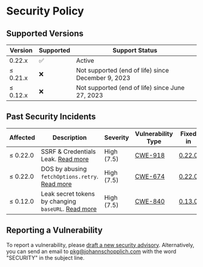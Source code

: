 # Security Policy

## Supported Versions

| Version | Supported | Support Status |
| --- | --- | --- |
| 0.22.x   | :white_check_mark: | Active |
| ≤ 0.21.x | :x: | Not supported (end of life) since December 9, 2023 |
| ≤ 0.12.x | :x: | Not supported (end of life) since June 27, 2023 |

## Past Security Incidents

| Affected  | Description | Severity | Vulnerability Type | Fixed in |
| --- | --- | --- | --- | --- |
| ≤ 0.22.0 | SSRF & Credentials Leak. [Read more](https://github.com/johannschopplich/nuxt-api-party/security/advisories/GHSA-3wfp-253j-5jxv) | High (7.5) | [CWE-918](https://github.com/advisories?query=cwe%3A918) | [0.22.0](https://github.com/johannschopplich/nuxt-api-party/releases/tag/v0.22.0) |
| ≤ 0.22.0 | DOS by abusing `fetchOptions.retry`. [Read more](https://github.com/johannschopplich/nuxt-api-party/security/advisories/GHSA-q6hx-3m4p-749h) | High (7.5) | [CWE-674](https://github.com/advisories?query=cwe%3A674) | [0.22.0](https://github.com/johannschopplich/nuxt-api-party/releases/tag/v0.22.0) |
| ≤ 0.12.0 | Leak secret tokens by changing `baseURL`. [Read more](https://huntr.dev/bounties/4c57a3f6-0d0e-4431-9494-4a1e7b062fbf/) | High (7.5) | [CWE-840](https://cwe.mitre.org/data/definitions/840.html) | [0.13.0](https://github.com/johannschopplich/nuxt-api-party/releases/tag/v0.13.0) |

## Reporting a Vulnerability

To report a vulnerability, please [draft a new security advisory](https://github.com/johannschopplich/nuxt-api-party/security/advisories/new).
Alternatively, you can send an email to [pkg@johannschopplich.com](mailto:pkg@johannschopplich.com) with the word "SECURITY" in the subject line.
